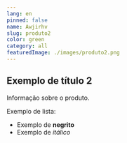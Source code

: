 ```yaml
---
lang: en
pinned: false
name: Awjirhv
slug: produto2
color: green
category: all
featuredImage: ./images/produto2.png
---
```


## Exemplo de título 2

Informação sobre o produto.

Exemplo de lista:

- Exemplo de **negrito**
- Exemplo de _itálico_
